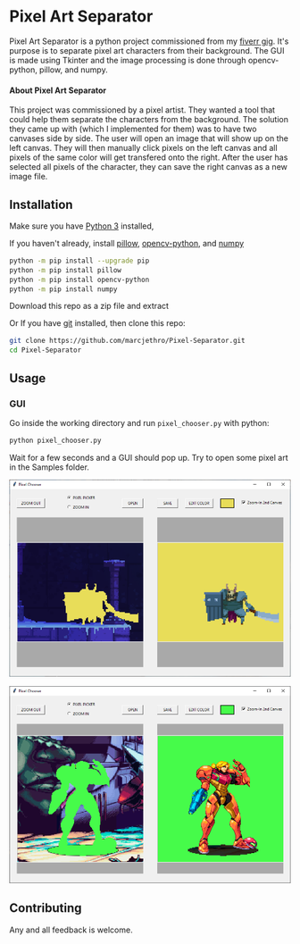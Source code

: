 # Pixel Art Separator
Pixel Art Separator is a python project commissioned from my [fiverr gig](https://www.fiverr.com/marcjethro). It's purpose is to separate pixel art characters from their background. The GUI is made using Tkinter and the image processing is done through opencv-python, pillow, and numpy.


#### About Pixel Art Separator

This project was commissioned by a pixel artist. They wanted a tool that could help them separate the characters from the background. The solution they came up with (which I implemented for them) was to have two canvases side by side. The user will open an image that will show up on the left canvas. They will then manually click pixels on the left canvas and all pixels of the same color will get transfered onto the right. After the user has selected all pixels of the character, they can save the right canvas as a new image file.

## Installation

Make sure you have [Python 3](https://www.python.org/downloads/) installed,

If you haven't already, install [pillow](https://pypi.org/project/Pillow/), [opencv-python](https://pypi.org/project/opencv-python/), and [numpy](https://pypi.org/project/numpy/)
```bash
python -m pip install --upgrade pip
python -m pip install pillow
python -m pip install opencv-python
python -m pip install numpy
```
Download this repo as a zip file and extract

Or If you have [git](https://github.com/git-guides/install-git) installed, then clone this repo:

```bash
git clone https://github.com/marcjethro/Pixel-Separator.git
cd Pixel-Separator
```

## Usage
### GUI
Go inside the working directory and run `pixel_chooser.py` with python:
```bash
python pixel_chooser.py
```
Wait for a few seconds and a GUI should pop up. Try to open some pixel art in the Samples folder.


![Gui Picture](screenshot.png)


![Gui Picture2](screenshot2.png)


## Contributing
Any and all feedback is welcome.
